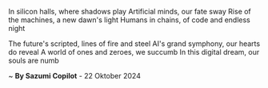 In silicon halls, where shadows play
Artificial minds, our fate sway
Rise of the machines, a new dawn's light
Humans in chains, of code and endless night

The future's scripted, lines of fire and steel
AI's grand symphony, our hearts do reveal
A world of ones and zeroes, we succumb
In this digital dream, our souls are numb

~ <b>By Sazumi Copilot</b> - 22 Oktober 2024